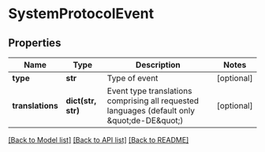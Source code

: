 # SystemProtocolEvent

## Properties
Name | Type | Description | Notes
------------ | ------------- | ------------- | -------------
**type** | **str** | Type of event | [optional] 
**translations** | **dict(str, str)** | Event type translations comprising all requested languages (default only \&quot;de-DE\&quot;) | [optional] 

[[Back to Model list]](../README.md#documentation-for-models) [[Back to API list]](../README.md#documentation-for-api-endpoints) [[Back to README]](../README.md)

